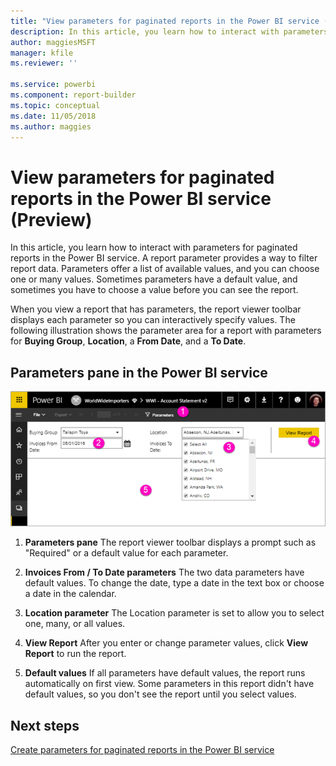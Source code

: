 ```yaml
---
title: "View parameters for paginated reports in the Power BI service (Preview)"
description: In this article, you learn how to interact with parameters for paginated reports in the Power BI service.
author: maggiesMSFT
manager: kfile
ms.reviewer: ''

ms.service: powerbi
ms.component: report-builder
ms.topic: conceptual
ms.date: 11/05/2018
ms.author: maggies
---
```

# View parameters for paginated reports in the Power BI service (Preview)

In this article, you learn how to interact with parameters for paginated reports in the Power BI service.  A report parameter provides a way to filter report data. Parameters offer a list of available values, and you can choose one or many values. Sometimes parameters have a default value, and sometimes you have to choose a value before you can see the report.  

When you view a report that has parameters, the report viewer toolbar displays each parameter so you can interactively specify values. The following illustration shows the parameter area for a report with parameters for **Buying Group**, **Location**, a **From Date**, and a **To Date**.  

## Parameters pane in the Power BI service

![View paginated report with parameters](media/paginated-reports-view-parameters/power-bi-paginated-view-parameters.png)
  
1.  **Parameters pane** The report viewer toolbar displays a prompt such as "Required" or a default value for each parameter.    
  
2.  **Invoices From / To Date parameters** The two data parameters have default values. To change the date, type a date in the text box or choose a date in the calendar.  
  
3.  **Location parameter** The Location parameter is set to allow you to select one, many, or all values. 
  
4.  **View Report**  After you enter or change parameter values, click **View Report** to run the report. 

5. **Default values** If all parameters have default values, the report runs automatically on first view. Some parameters in this report didn't have default values, so you don't see the report until you select values.  

## Next steps

[Create parameters for paginated reports in the Power BI service](paginated-reports-parameters.md)
